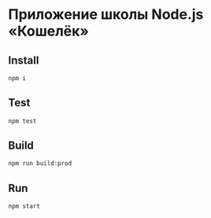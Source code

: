 # Приложение школы Node.js «Кошелёк»

## Install
```sh
npm i
```

## Test
```sh 
npm test
```

## Build
```sh
npm run build:prod 
```

## Run
```sh
npm start
```
